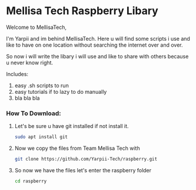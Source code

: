 # Mellisa Tech Raspberry Libary
Welcome to MellisaTech,

I'm Yarpii and im behind MellisaTech.
Here u will find some scripts i use and like to have on one location without searching the internet over and over.

So now i will write the libary i will use and like to share with others because u never know right.

Includes:
1. easy .sh scripts to run
2. easy tutorials if to lazy to do manually
3. bla bla bla


### How To Download:

1. Let's be sure u have git installed if not install it.
    ```bash
    sudo apt install git
    ```

2. Now we copy the files from Team Mellisa Tech with
    ```bash
    git clone https://github.com/Yarpii-Tech/raspberry.git
    ```

3. So now we have the files let's enter the raspberry folder
    ```bash
    cd raspberry
    ```
